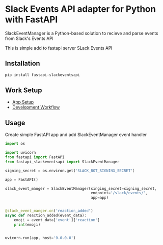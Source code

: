 # Slack Events API adapter for Python with FastAPI  

SlackEventManager is a Python-based solution to recieve and parse events from Slack's Events API

This is simple add to fastapi server SLack Events API  

## Installation
```bash
pip install fastapi-slackeventsapi
```

## Work Setup 
* [App Setup](https://github.com/slackapi/python-slack-events-api/blob/main/README.rst#--app-setup)
* [Development Workflow](https://github.com/slackapi/python-slack-events-api/blob/main/README.rst#--development-workflow)  

## Usage  

Create simple FastAPI app and add SlackEventManager event handler

```python
import os

import uvicorn
from fastapi import FastAPI
from fastapi_slackeventsapi import SlackEventManager

signing_secret = os.environ.get('SLACK_BOT_SIGNING_SECRET')

app = FastAPI()

slack_event_manger = SlackEventManager(singing_secret=signing_secret,
                                       endpoint='/slack/events/',
                                       app=app)


@slack_event_manger.on('reaction_added')
async def reaction_added(event_data):
    emoji = event_data['event']['reaction']
    print(emoji)


uvicorn.run(app, host='0.0.0.0')

```

